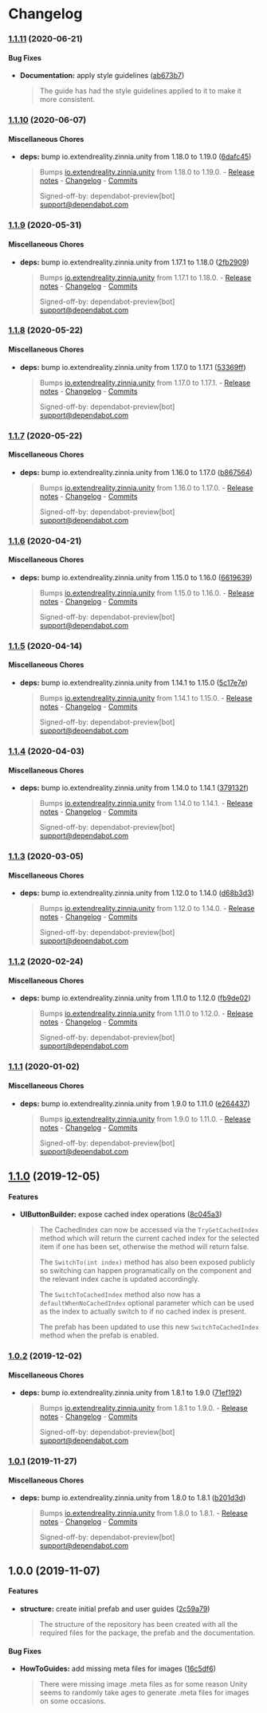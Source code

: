 # Changelog

### [1.1.11](https://github.com/ExtendRealityLtd/Tilia.Utilities.ObjectStateSwitcher.Unity/compare/v1.1.10...v1.1.11) (2020-06-21)

#### Bug Fixes

* **Documentation:** apply style guidelines ([ab673b7](https://github.com/ExtendRealityLtd/Tilia.Utilities.ObjectStateSwitcher.Unity/commit/ab673b7b23520e2f8b75fda811babb419176371c))
  > The guide has had the style guidelines applied to it to make it more consistent.

### [1.1.10](https://github.com/ExtendRealityLtd/Tilia.Utilities.ObjectStateSwitcher.Unity/compare/v1.1.9...v1.1.10) (2020-06-07)

#### Miscellaneous Chores

* **deps:** bump io.extendreality.zinnia.unity from 1.18.0 to 1.19.0 ([6dafc45](https://github.com/ExtendRealityLtd/Tilia.Utilities.ObjectStateSwitcher.Unity/commit/6dafc45f9a0ebe0c50e0dfd0712dff1f83fad251))
  > Bumps [io.extendreality.zinnia.unity](https://github.com/ExtendRealityLtd/Zinnia.Unity) from 1.18.0 to 1.19.0. - [Release notes](https://github.com/ExtendRealityLtd/Zinnia.Unity/releases) - [Changelog](https://github.com/ExtendRealityLtd/Zinnia.Unity/blob/master/CHANGELOG.md) - [Commits](https://github.com/ExtendRealityLtd/Zinnia.Unity/compare/v1.18.0...v1.19.0)
  > 
  > Signed-off-by: dependabot-preview[bot] <support@dependabot.com>

### [1.1.9](https://github.com/ExtendRealityLtd/Tilia.Utilities.ObjectStateSwitcher.Unity/compare/v1.1.8...v1.1.9) (2020-05-31)

#### Miscellaneous Chores

* **deps:** bump io.extendreality.zinnia.unity from 1.17.1 to 1.18.0 ([2fb2909](https://github.com/ExtendRealityLtd/Tilia.Utilities.ObjectStateSwitcher.Unity/commit/2fb29096dbfcf9853d1769e121c39ee61ad136dc))
  > Bumps [io.extendreality.zinnia.unity](https://github.com/ExtendRealityLtd/Zinnia.Unity) from 1.17.1 to 1.18.0. - [Release notes](https://github.com/ExtendRealityLtd/Zinnia.Unity/releases) - [Changelog](https://github.com/ExtendRealityLtd/Zinnia.Unity/blob/master/CHANGELOG.md) - [Commits](https://github.com/ExtendRealityLtd/Zinnia.Unity/compare/v1.17.1...v1.18.0)
  > 
  > Signed-off-by: dependabot-preview[bot] <support@dependabot.com>

### [1.1.8](https://github.com/ExtendRealityLtd/Tilia.Utilities.ObjectStateSwitcher.Unity/compare/v1.1.7...v1.1.8) (2020-05-22)

#### Miscellaneous Chores

* **deps:** bump io.extendreality.zinnia.unity from 1.17.0 to 1.17.1 ([53369ff](https://github.com/ExtendRealityLtd/Tilia.Utilities.ObjectStateSwitcher.Unity/commit/53369ff938210037df6829e7a7041c79c9d60a57))
  > Bumps [io.extendreality.zinnia.unity](https://github.com/ExtendRealityLtd/Zinnia.Unity) from 1.17.0 to 1.17.1. - [Release notes](https://github.com/ExtendRealityLtd/Zinnia.Unity/releases) - [Changelog](https://github.com/ExtendRealityLtd/Zinnia.Unity/blob/master/CHANGELOG.md) - [Commits](https://github.com/ExtendRealityLtd/Zinnia.Unity/compare/v1.17.0...v1.17.1)
  > 
  > Signed-off-by: dependabot-preview[bot] <support@dependabot.com>

### [1.1.7](https://github.com/ExtendRealityLtd/Tilia.Utilities.ObjectStateSwitcher.Unity/compare/v1.1.6...v1.1.7) (2020-05-22)

#### Miscellaneous Chores

* **deps:** bump io.extendreality.zinnia.unity from 1.16.0 to 1.17.0 ([b867564](https://github.com/ExtendRealityLtd/Tilia.Utilities.ObjectStateSwitcher.Unity/commit/b86756468bf4e04757cffb3c08a89c42a92a72f2))
  > Bumps [io.extendreality.zinnia.unity](https://github.com/ExtendRealityLtd/Zinnia.Unity) from 1.16.0 to 1.17.0. - [Release notes](https://github.com/ExtendRealityLtd/Zinnia.Unity/releases) - [Changelog](https://github.com/ExtendRealityLtd/Zinnia.Unity/blob/master/CHANGELOG.md) - [Commits](https://github.com/ExtendRealityLtd/Zinnia.Unity/compare/v1.16.0...v1.17.0)
  > 
  > Signed-off-by: dependabot-preview[bot] <support@dependabot.com>

### [1.1.6](https://github.com/ExtendRealityLtd/Tilia.Utilities.ObjectStateSwitcher.Unity/compare/v1.1.5...v1.1.6) (2020-04-21)

#### Miscellaneous Chores

* **deps:** bump io.extendreality.zinnia.unity from 1.15.0 to 1.16.0 ([6619639](https://github.com/ExtendRealityLtd/Tilia.Utilities.ObjectStateSwitcher.Unity/commit/66196395641bb776642f06fc7210ed63e72c03fe))
  > Bumps [io.extendreality.zinnia.unity](https://github.com/ExtendRealityLtd/Zinnia.Unity) from 1.15.0 to 1.16.0. - [Release notes](https://github.com/ExtendRealityLtd/Zinnia.Unity/releases) - [Changelog](https://github.com/ExtendRealityLtd/Zinnia.Unity/blob/master/CHANGELOG.md) - [Commits](https://github.com/ExtendRealityLtd/Zinnia.Unity/compare/v1.15.0...v1.16.0)
  > 
  > Signed-off-by: dependabot-preview[bot] <support@dependabot.com>

### [1.1.5](https://github.com/ExtendRealityLtd/Tilia.Utilities.ObjectStateSwitcher.Unity/compare/v1.1.4...v1.1.5) (2020-04-14)

#### Miscellaneous Chores

* **deps:** bump io.extendreality.zinnia.unity from 1.14.1 to 1.15.0 ([5c17e7e](https://github.com/ExtendRealityLtd/Tilia.Utilities.ObjectStateSwitcher.Unity/commit/5c17e7eabb6f3a6a778c96b8dc5b65033d9ef30f))
  > Bumps [io.extendreality.zinnia.unity](https://github.com/ExtendRealityLtd/Zinnia.Unity) from 1.14.1 to 1.15.0. - [Release notes](https://github.com/ExtendRealityLtd/Zinnia.Unity/releases) - [Changelog](https://github.com/ExtendRealityLtd/Zinnia.Unity/blob/master/CHANGELOG.md) - [Commits](https://github.com/ExtendRealityLtd/Zinnia.Unity/compare/v1.14.1...v1.15.0)
  > 
  > Signed-off-by: dependabot-preview[bot] <support@dependabot.com>

### [1.1.4](https://github.com/ExtendRealityLtd/Tilia.Utilities.ObjectStateSwitcher.Unity/compare/v1.1.3...v1.1.4) (2020-04-03)

#### Miscellaneous Chores

* **deps:** bump io.extendreality.zinnia.unity from 1.14.0 to 1.14.1 ([379132f](https://github.com/ExtendRealityLtd/Tilia.Utilities.ObjectStateSwitcher.Unity/commit/379132f2a6de2be7c15ddb7ec97ef4cde5a594a3))
  > Bumps [io.extendreality.zinnia.unity](https://github.com/ExtendRealityLtd/Zinnia.Unity) from 1.14.0 to 1.14.1. - [Release notes](https://github.com/ExtendRealityLtd/Zinnia.Unity/releases) - [Changelog](https://github.com/ExtendRealityLtd/Zinnia.Unity/blob/master/CHANGELOG.md) - [Commits](https://github.com/ExtendRealityLtd/Zinnia.Unity/compare/v1.14.0...v1.14.1)
  > 
  > Signed-off-by: dependabot-preview[bot] <support@dependabot.com>

### [1.1.3](https://github.com/ExtendRealityLtd/Tilia.Utilities.ObjectStateSwitcher.Unity/compare/v1.1.2...v1.1.3) (2020-03-05)

#### Miscellaneous Chores

* **deps:** bump io.extendreality.zinnia.unity from 1.12.0 to 1.14.0 ([d68b3d3](https://github.com/ExtendRealityLtd/Tilia.Utilities.ObjectStateSwitcher.Unity/commit/d68b3d364aa77e0a50e0329e8420d55ec6016cd7))
  > Bumps [io.extendreality.zinnia.unity](https://github.com/ExtendRealityLtd/Zinnia.Unity) from 1.12.0 to 1.14.0. - [Release notes](https://github.com/ExtendRealityLtd/Zinnia.Unity/releases) - [Changelog](https://github.com/ExtendRealityLtd/Zinnia.Unity/blob/master/CHANGELOG.md) - [Commits](https://github.com/ExtendRealityLtd/Zinnia.Unity/compare/v1.12.0...v1.14.0)
  > 
  > Signed-off-by: dependabot-preview[bot] <support@dependabot.com>

### [1.1.2](https://github.com/ExtendRealityLtd/Tilia.Utilities.ObjectStateSwitcher.Unity/compare/v1.1.1...v1.1.2) (2020-02-24)

#### Miscellaneous Chores

* **deps:** bump io.extendreality.zinnia.unity from 1.11.0 to 1.12.0 ([fb9de02](https://github.com/ExtendRealityLtd/Tilia.Utilities.ObjectStateSwitcher.Unity/commit/fb9de02ea5571fc127846e1cab7f4f96277a9a13))
  > Bumps [io.extendreality.zinnia.unity](https://github.com/ExtendRealityLtd/Zinnia.Unity) from 1.11.0 to 1.12.0. - [Release notes](https://github.com/ExtendRealityLtd/Zinnia.Unity/releases) - [Changelog](https://github.com/ExtendRealityLtd/Zinnia.Unity/blob/master/CHANGELOG.md) - [Commits](https://github.com/ExtendRealityLtd/Zinnia.Unity/compare/v1.11.0...v1.12.0)
  > 
  > Signed-off-by: dependabot-preview[bot] <support@dependabot.com>

### [1.1.1](https://github.com/ExtendRealityLtd/Tilia.Utilities.ObjectStateSwitcher.Unity/compare/v1.1.0...v1.1.1) (2020-01-02)

#### Miscellaneous Chores

* **deps:** bump io.extendreality.zinnia.unity from 1.9.0 to 1.11.0 ([e264437](https://github.com/ExtendRealityLtd/Tilia.Utilities.ObjectStateSwitcher.Unity/commit/e2644377b1a2af57710bd1174234d2c1679ff923))
  > Bumps [io.extendreality.zinnia.unity](https://github.com/ExtendRealityLtd/Zinnia.Unity) from 1.9.0 to 1.11.0. - [Release notes](https://github.com/ExtendRealityLtd/Zinnia.Unity/releases) - [Changelog](https://github.com/ExtendRealityLtd/Zinnia.Unity/blob/master/CHANGELOG.md) - [Commits](https://github.com/ExtendRealityLtd/Zinnia.Unity/compare/v1.9.0...v1.11.0)
  > 
  > Signed-off-by: dependabot-preview[bot] <support@dependabot.com>

## [1.1.0](https://github.com/ExtendRealityLtd/Tilia.Utilities.ObjectStateSwitcher.Unity/compare/v1.0.2...v1.1.0) (2019-12-05)

#### Features

* **UIButtonBuilder:** expose cached index operations ([8c045a3](https://github.com/ExtendRealityLtd/Tilia.Utilities.ObjectStateSwitcher.Unity/commit/8c045a3ee716e9fb9ed095c1e07fe15371aba7a9))
  > The CachedIndex can now be accessed via the `TryGetCachedIndex` method which will return the current cached index for the selected item if one has been set, otherwise the method will return false.
  > 
  > The `SwitchTo(int index)` method has also been exposed publicly so switching can happen programatically on the component and the relevant index cache is updated accordingly.
  > 
  > The `SwitchToCachedIndex` method also now has a `defaultWhenNoCachedIndex` optional parameter which can be used as the index to actually switch to if no cached index is present.
  > 
  > The prefab has been updated to use this new `SwitchToCachedIndex` method when the prefab is enabled.

### [1.0.2](https://github.com/ExtendRealityLtd/Tilia.Utilities.ObjectStateSwitcher.Unity/compare/v1.0.1...v1.0.2) (2019-12-02)

#### Miscellaneous Chores

* **deps:** bump io.extendreality.zinnia.unity from 1.8.1 to 1.9.0 ([71ef192](https://github.com/ExtendRealityLtd/Tilia.Utilities.ObjectStateSwitcher.Unity/commit/71ef1925b19fa8c666ab2c62d0d61bee820616bf))
  > Bumps [io.extendreality.zinnia.unity](https://github.com/ExtendRealityLtd/Zinnia.Unity) from 1.8.1 to 1.9.0. - [Release notes](https://github.com/ExtendRealityLtd/Zinnia.Unity/releases) - [Changelog](https://github.com/ExtendRealityLtd/Zinnia.Unity/blob/master/CHANGELOG.md) - [Commits](https://github.com/ExtendRealityLtd/Zinnia.Unity/compare/v1.8.1...v1.9.0)
  > 
  > Signed-off-by: dependabot-preview[bot] <support@dependabot.com>

### [1.0.1](https://github.com/ExtendRealityLtd/Tilia.Utilities.ObjectStateSwitcher.Unity/compare/v1.0.0...v1.0.1) (2019-11-27)

#### Miscellaneous Chores

* **deps:** bump io.extendreality.zinnia.unity from 1.8.0 to 1.8.1 ([b201d3d](https://github.com/ExtendRealityLtd/Tilia.Utilities.ObjectStateSwitcher.Unity/commit/b201d3d2ad16cf42344afe7235fc746daef686b6))
  > Bumps [io.extendreality.zinnia.unity](https://github.com/ExtendRealityLtd/Zinnia.Unity) from 1.8.0 to 1.8.1. - [Release notes](https://github.com/ExtendRealityLtd/Zinnia.Unity/releases) - [Changelog](https://github.com/ExtendRealityLtd/Zinnia.Unity/blob/master/CHANGELOG.md) - [Commits](https://github.com/ExtendRealityLtd/Zinnia.Unity/compare/v1.8.0...v1.8.1)
  > 
  > Signed-off-by: dependabot-preview[bot] <support@dependabot.com>

## 1.0.0 (2019-11-07)

#### Features

* **structure:** create initial prefab and user guides ([2c59a79](https://github.com/ExtendRealityLtd/Tilia.Utilities.ObjectStateSwitcher.Unity/commit/2c59a793aad9ea5b82a3b0db398bc6e4bddf5f96))
  > The structure of the repository has been created with all the required files for the package, the prefab and the documentation.

#### Bug Fixes

* **HowToGuides:** add missing meta files for images ([16c5df6](https://github.com/ExtendRealityLtd/Tilia.Utilities.ObjectStateSwitcher.Unity/commit/16c5df6de7cd73fb3cddeb629254125dd5c58557))
  > There were missing image .meta files as for some reason Unity seems to randomly take ages to generate .meta files for images on some occasions.
